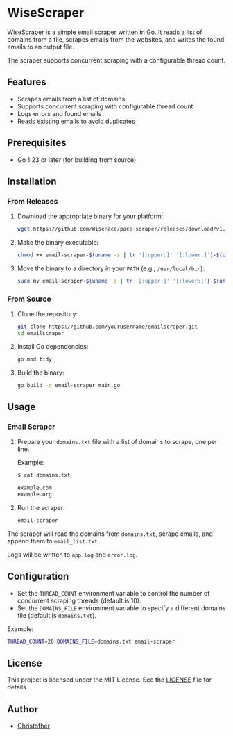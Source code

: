 # WiseScraper

WiseScraper is a simple email scraper written in Go. It reads a list of domains from a file, scrapes emails from the websites, and writes the found emails to an output file. 

The scraper supports concurrent scraping with a configurable thread count.

## Features

- Scrapes emails from a list of domains
- Supports concurrent scraping with configurable thread count
- Logs errors and found emails
- Reads existing emails to avoid duplicates

## Prerequisites

- Go 1.23 or later (for building from source)

## Installation

### From Releases

1. Download the appropriate binary for your platform:
    ```sh
    wget https://github.com/WisePace/pace-scraper/releases/download/v1.0.0/email-scraper-$(uname -s | tr '[:upper:]' '[:lower:]')-$(uname -m)
    ```

2. Make the binary executable:
    ```sh
    chmod +x email-scraper-$(uname -s | tr '[:upper:]' '[:lower:]')-$(uname -m)
    ```

3. Move the binary to a directory in your `PATH` (e.g., `/usr/local/bin`):
    ```sh
    sudo mv email-scraper-$(uname -s | tr '[:upper:]' '[:lower:]')-$(uname -m) /usr/local/bin/email-scraper
    ```

### From Source

1. Clone the repository:
    ```sh
    git clone https://github.com/yourusername/emailscraper.git
    cd emailscraper
    ```

2. Install Go dependencies:
    ```sh
    go mod tidy
    ```

3. Build the binary:
    ```sh
    go build -o email-scraper main.go
    ```

## Usage

### Email Scraper

1. Prepare your `domains.txt` file with a list of domains to scrape, one per line.

    Example:
    ```sh
    $ cat domains.txt

    example.com
    example.org
    ```

2. Run the scraper:
    ```sh
    email-scraper
    ```

The scraper will read the domains from `domains.txt`, scrape emails, and append them to `email_list.txt`. 

Logs will be written to `app.log` and `error.log`.

## Configuration

- Set the `THREAD_COUNT` environment variable to control the number of concurrent scraping threads (default is 10).
- Set the `DOMAINS_FILE` environment variable to specify a different domains file (default is `domains.txt`).

Example:
```sh
THREAD_COUNT=20 DOMAINS_FILE=domains.txt email-scraper
```

## License

This project is licensed under the MIT License. See the [LICENSE](LICENSE) file for details.

## Author

- [Christofher](https://github.com/KostLinux)